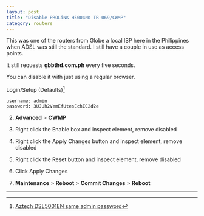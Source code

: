 ```yaml
---
layout: post
title: "Disable PROLiNK H5004NK TR-069/CWMP"
category: routers
---
```


This was one of the routers from Globe a local ISP here in the Philippines when ADSL was still the standard. I still have a couple in use as access points.

It still requests **gbbthd.com.ph** every five seconds.

You can disable it with just using a regular browser.

Login/Setup	 (Defaults)[^1]

```
username: admin
password: 3UJUh2VemEfUtesEchEC2d2e
```

2. **Advanced** > **CWMP**

3. Right click the Enable box and inspect element, remove disabled

4. Right click the Apply Changes button and inspect element, remove disabled

5. Right click the Reset button and inspect element, remove disabled

6. Click Apply Changes

7. **Maintenance** > **Reboot** > **Commit Changes** > **Reboot**

---

[^1]: [Aztech DSL5001EN same admin password](https://gist.github.com/pongstr/8168585#file-globebroadband-md)
